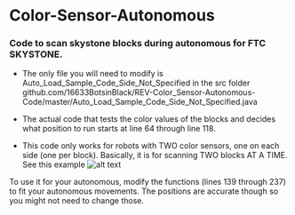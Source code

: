 # Color-Sensor-Autonomous

### Code to scan skystone blocks during autonomous for FTC SKYSTONE. 

* The only file you will need to modify is Auto_Load_Sample_Code_Side_Not_Specified in the src folder github.com/16633BotsinBlack/REV-Color_Sensor-Autonomous-Code/master/Auto_Load_Sample_Code_Side_Not_Specified.java 

* The actual code that tests the color values of the blocks and decides what position to run starts at line 64 through line 118.

* This code only works for robots with TWO color sensors, one on each side (one per block). Basically, it is for scanning TWO blocks AT A TIME. See this example
![alt text](image.jpg)

To use it for your autonomous, modify the functions (lines 139 through 237) to fit your autonomous movements. The positions are accurate though so you might not need to change those.
